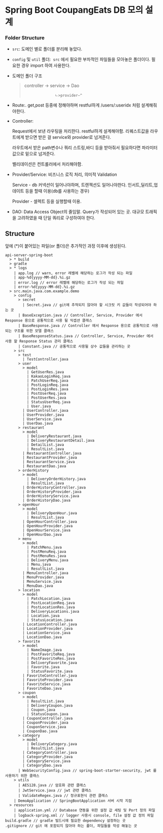 # Spring Boot CoupangEats DB 모의 설계

### **Folder Structure**

- `src`: 도메인 별로 폴더를 분리해 놓았다.
- `config` 및 `util` 폴더:  `src` 에서 필요한 부차적인 파일들을 모아놓은 폴더이다. 필요한 경우 import 하여 사용한다.
- 도메인 폴더 구조
    
    > controller → service → Dao
    > 
    > 
    >                   ㄴ>provider—^
    > 
- Route:. get,post 등중에 정해야하며 restful하게 /users/:useridx 처럼 설계해줘야한다.
- Controller:
    
     Request에서 보낸 라우팅을 처리한다. restful하게 설계해야함. 리퀘스트값을 라우트에게 받으면 받은 걸 service와 provider로 넘겨준다.
    
    라우트에서 받은 path변수나 쿼리 스트링,바디 등을 받아줘서 필요하다면 파라미터 값으로 밑으로 넘겨준다.
    
    벨리데이션은 컨트롤러에서 처리해야함.
    
- Provider/Service: 비즈니스 로직 처리, 의미적 Validation
    
    Service -  db 커넥션이 일어나야하며, 트렌젝션도 일어나야한다. 인서트,딜리트,업데이트 등을 할때 이용(db를 사용하는 경우)
    
    Provider - 셀렉트 등을 실행할때 이용.
    
- DAO: Data Access Object의 줄임말. Query가 작성되어 있는 곳. 대규모 트래픽을 고려하였을 때 단일 쿼리로 구성하여야 한다.

## **Structure**

앞에 (*)이 붙어있는 파일(or 폴더)은 추가적인 과정 이후에 생성된다.

```
api-server-spring-boot
  > * build
  > gradle
  > * logs
    | app.log // warn, error 레벨에 해당하는 로그가 작성 되는 파일
    | app-%d{yyyy-MM-dd}.%i.gz
    | error.log // error 레벨에 해당하는 로그가 작성 되는 파일
    | error-%d{yyyy-MM-dd}.%i.gz
  > src.main.java.com.example.demo
    > config
      > secret
        | Secret.java // git에 추적되지 않아야 할 시크릿 키 값들이 작성되어야 하는 곳
      | BaseException.java // Controller, Service, Provider 에서 Response 용으로 공통적으로 사용 될 익셉션 클래스
      | BaseResponse.java // Controller 에서 Response 용으로 공통적으로 사용되는 구조를 위한 모델 클래스
      | BaseResponseStatus.java // Controller, Service, Provider 에서 사용 할 Response Status 관리 클래스
      | Constant.java // 공통적으로 사용될 상수 값들을 관리하는 곳
    > src
      > test
        | TestController.java
      > user
        > model
          | GetUserRes.java
          | KakaoLoginReq.java
          | PatchUserReq.java
          | PostLoginReq.java
          | PostLoginRes.java
          | PostUserReq.java
          | PostUserRes.java
          | StatusUserReq.java
          | User.java
        | UserController.java
        | UserProvider.java
        | UserService.java
        | UserDao.java
      > restaurant
        > model
          | DeliveryRestaurant.java
          | DeliveryRestaurantDetail.java
          | DetailList.java
          | ResultList.java
        | RestaurantController.java
        | RestaurantProvider.java
        | RestaurantService.java
        | RestaurantDao.java
      > orderHistory
        > model
          | DeliveryOrderHistory.java
          | ResultList.java
        | OrderHistoryController.java
        | OrderHistoryProvider.java
        | OrderHistoryService.java
        | OrderHistoryDao.java
      > openHour
        > model
          | DeliveryOpenHour.java
          | ResultList.java
        | OpenHourController.java
        | OpenHourProvider.java
        | OpenHourService.java
        | OpenHourDao.java
      > menu
        > model
          | PatchMenu.java
          | PostMenuReq.java
          | PostMenuRes.java
          | DeliveryMenu.java
          | Menu.java
          | ResultList.java
        | MenuController.java
        | MenuProvider.java
        | MenuService.java
        | MenuDao.java
      > location
        > model
          | PatchLocation.java
          | PostLocationReq.java
          | PostLocationRes.java
          | DeliveryLocations.java
          | Location.java
          | StatusLocation.java
        | LocationController.java
        | LocationProvider.java
        | LocationService.java
        | LocationDao.java
      > favorite
        > model
          | NameImage.java
          | PostFavoriteReq.java
          | PostFavoriteRes.java
          | DeliveryFavorite.java
          | Favorite.java
          | StatusFavorite.java
        | FavoriteController.java
        | FavoriteProvider.java
        | FavoriteService.java
        | FavoriteDao.java
      > coupon
        > model
          | ResultList.java
          | DeliveryCoupon.java
          | Coupon.java
          | StatusCoupon.java
        | CouponController.java
        | CouponProvider.java
        | CouponService.java
        | CouponDao.java
      > category
        > model
          | DeliveryCategory.java
          | ResultList.java
        | CategoryController.java
        | CategoryProvider.java
        | CategoryService.java
        | CategoryDao.java
      | WebSecurityConfig.java // spring-boot-starter-security, jwt 를 사용하기 위한 클래스
    > utils
      | AES128.java // 암호화 관련 클래스
      | JwtService.java // jwt 관련 클래스
      | ValidateRegex.java // 정규표현식 관련 클래스
    | DemoApplication // SpringBootApplication 서버 시작 지점
  > resources
    | application.yml // Database 연동을 위한 설정 값 세팅 및 Port 정의 파일
    | logback-spring.xml // logger 사용시 console, file 설정 값 정의 파일
build.gradle // gradle 빌드시에 필요한 dependency 설정하는 곳
.gitignore // git 에 포함되지 않아야 하는 폴더, 파일들을 작성 해놓는 곳

```